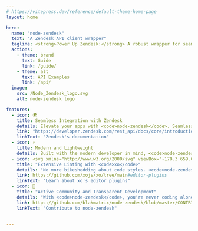 ```yaml
---
# https://vitepress.dev/reference/default-theme-home-page
layout: home

hero:
  name: "node-zendesk"
  text: "A Zendesk API client wrapper"
  tagline: <strong>Power Up Zendesk:</strong> A robust wrapper for seamless API interactions.
  actions:
    - theme: brand
      text: Guide
      link: /guide/
    - theme: alt
      text: API Examples
      link: /api/
  image:
    src: /Node_Zendesk_logo.svg
    alt: node-zendesk logo

features:
  - icon: 🌍
    title: Seamless Integration with Zendesk
    details: Elevate your apps with <code>node-zendesk</code>. Seamlessly and efficiently connect your applications with Zendesk's vast suite of customer service and engagement products. Our library is purpose-built to tap into Zendesk's APIs without a hiccup.
    link: "https://developer.zendesk.com/rest_api/docs/core/introduction"
    linkText: "Zendesk's documentation"
  - icon: ⚡️
    title: Modern and Lightweight
    details: Built with the modern developer in mind, <code>node-zendesk</code> is lightweight and optimized for performance. Experience rapid setup and minimal overhead, with top-notch support for both JavaScript and TypeScript.
  - icon: <svg xmlns="http://www.w3.org/2000/svg" viewBox="-178.3 659.6 1000 700"><path fill="#E271A5" d="M-16.2 828L124 1004l140.2-176H277l-146.8 184.2L273 1191.3h-12.8L124 1020.4l-136.1 170.9h-13.3l142.8-179.1L-29.5 828h13.3z"/><path fill="#64D8C7" d="M334.8 1009.6c0-96.7 73.7-184.2 169.4-184.2 100.3 0 168.9 93.6 168.9 184.2 0 97.2-73.7 182.7-168.9 184.2-100.3-3-169.4-91-169.4-184.2zm169.4 174c94.7 0 158.6-88.5 158.6-174 0-90.6-68.6-174-158.6-174-94.7 0-159.1 88-159.1 174 2.5 90.6 67 174 159.1 174z"/><path fill="#D5EFEA" d="M533.5 970.6c6.8 0 14.1 4.8 18.1 11.9 4.5 7.9 4.5 17.5-.2 27-8.4 17.1-39.6 34.4-47.6 38.6-8-4.2-39.2-21.5-47.6-38.6-4.7-9.5-4.7-19.1-.2-27 4.1-7.1 11.4-11.9 18.1-11.9 15 0 26 14.7 26.1 14.9l3.5 4.8 3.5-4.8c.3-.2 11.2-14.9 26.3-14.9m0-4.7c-17.5 0-29.6 16.7-29.6 16.7s-12.2-16.7-29.7-16.7c-15.8 0-34.3 20.6-21.9 45.9 10.4 21.2 51.5 41.7 51.5 41.7s41.1-20.5 51.5-41.7c12.5-25.3-6-45.9-21.8-45.9z"><animate attributeName="opacity" values="0.3;1;0.3" dur="2s" repeatCount="indefinite"/></path></svg>
    title: "Extensive Linting with <code>xo</code>"
    details: "No more bikeshedding about code styles. <code>node-zendesk</code> adopts the <code>xo</code> package, ensuring code is always in its best shape. Benefit from built-in linting that covers almost all coding scenarios and integrates seamlessly with many editors."
    link: https://github.com/xojs/xo/tree/main#editor-plugins
    linkText: "Learn about xo's editor plugins"
  - icon: 🤝
    title: "Active Community and Transparent Development"
    details: "With <code>node-zendesk</code>, you're never coding alone. Join an active community of developers, get swift answers to queries, and enjoy the benefits of open and transparent development. We value every contributor, and our maintenance is a labor of love."
    link: https://github.com/blakmatrix/node-zendesk/blob/master/CONTRIBUTING.md
    linkText: "Contribute to node-zendesk"


---
```

<style>
:root {
  --vp-home-hero-name-color: transparent;
  --vp-home-hero-name-background: -webkit-linear-gradient(120deg, #bd34fe 30%, #41d1ff);

  --vp-home-hero-image-background-image: linear-gradient(-45deg, #bd34fe 50%, #47caff 50%);
  --vp-home-hero-image-filter: blur(40px);
}

@media (min-width: 640px) {
  :root {
    --vp-home-hero-image-filter: blur(56px);
  }
}

@media (min-width: 960px) {
  :root {
    --vp-home-hero-image-filter: blur(72px);
  }
}
</style>